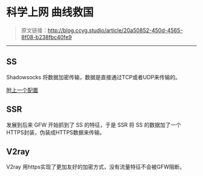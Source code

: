 # 科学上网 曲线救国

[annotation]: <id> (20a50852-450d-4565-8f08-b238fbc40fe9)
[annotation]: <status> (protect)
[annotation]: <create_time> (2019-06-10 16:29:48)
[annotation]: <category> (计算机技术)
[annotation]: <comments> (false)

> 原文链接：<http://blog.ccyg.studio/article/20a50852-450d-4565-8f08-b238fbc40fe9>

---

## SS

Shadowsocks 将数据加密传输，数据是直接通过TCP或者UDP来传输的。

[附上一个配置](files/urls.txt)

## SSR

发展到后来 GFW 开始抓到了 SS 的特征，于是 SSR 将 SS 的数据加了一个HTTPS封装，伪装成HTTPS数据来传输。

## V2ray

V2ray 用https实现了更加友好的加密方式，没有流量特征不会被GFW阻断。
